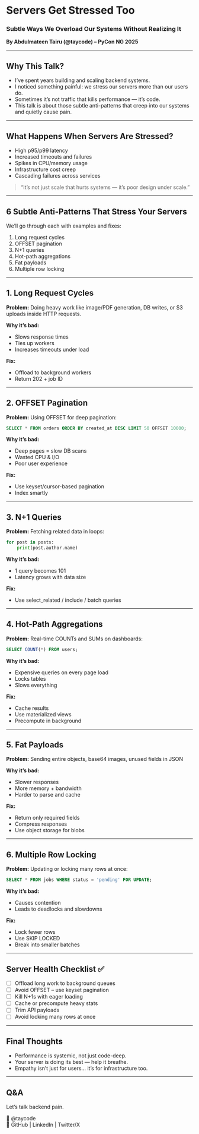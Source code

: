 # Servers Get Stressed Too
### Subtle Ways We Overload Our Systems Without Realizing It  
**By Abdulmateen Tairu (@taycode) – PyCon NG 2025**

---

## Why This Talk?

- I’ve spent years building and scaling backend systems.
- I noticed something painful: we stress our servers more than our users do.
- Sometimes it’s not traffic that kills performance — it’s code.
- This talk is about those subtle anti-patterns that creep into our systems and quietly cause pain.

---

## What Happens When Servers Are Stressed?

- High p95/p99 latency
- Increased timeouts and failures
- Spikes in CPU/memory usage
- Infrastructure cost creep
- Cascading failures across services

> “It’s not just scale that hurts systems — it’s poor design under scale.”

---

## 6 Subtle Anti-Patterns That Stress Your Servers

We’ll go through each with examples and fixes:
1. Long request cycles
2. OFFSET pagination
3. N+1 queries
4. Hot-path aggregations
5. Fat payloads
6. Multiple row locking

---

## 1. Long Request Cycles

**Problem:** Doing heavy work like image/PDF generation, DB writes, or S3 uploads inside HTTP requests.

**Why it’s bad:**  
- Slows response times  
- Ties up workers  
- Increases timeouts under load

**Fix:**  
- Offload to background workers  
- Return 202 + job ID

---

## 2. OFFSET Pagination

**Problem:** Using OFFSET for deep pagination:
```sql
SELECT * FROM orders ORDER BY created_at DESC LIMIT 50 OFFSET 10000;
```

**Why it’s bad:**  
- Deep pages = slow DB scans  
- Wasted CPU & I/O  
- Poor user experience

**Fix:**  
- Use keyset/cursor-based pagination  
- Index smartly

---

## 3. N+1 Queries

**Problem:** Fetching related data in loops:
```python
for post in posts:
    print(post.author.name)
```

**Why it’s bad:**  
- 1 query becomes 101  
- Latency grows with data size

**Fix:**  
- Use select_related / include / batch queries

---

## 4. Hot-Path Aggregations

**Problem:** Real-time COUNTs and SUMs on dashboards:
```sql
SELECT COUNT(*) FROM users;
```

**Why it’s bad:**  
- Expensive queries on every page load  
- Locks tables  
- Slows everything

**Fix:**  
- Cache results  
- Use materialized views  
- Precompute in background

---

## 5. Fat Payloads

**Problem:** Sending entire objects, base64 images, unused fields in JSON

**Why it’s bad:**  
- Slower responses  
- More memory + bandwidth  
- Harder to parse and cache

**Fix:**  
- Return only required fields  
- Compress responses  
- Use object storage for blobs

---

## 6. Multiple Row Locking

**Problem:** Updating or locking many rows at once:
```sql
SELECT * FROM jobs WHERE status = 'pending' FOR UPDATE;
```

**Why it’s bad:**  
- Causes contention  
- Leads to deadlocks and slowdowns

**Fix:**  
- Lock fewer rows  
- Use SKIP LOCKED  
- Break into smaller batches

---

## Server Health Checklist ✅

- [ ] Offload long work to background queues  
- [ ] Avoid OFFSET – use keyset pagination  
- [ ] Kill N+1s with eager loading  
- [ ] Cache or precompute heavy stats  
- [ ] Trim API payloads  
- [ ] Avoid locking many rows at once

---

## Final Thoughts

- Performance is systemic, not just code-deep.
- Your server is doing its best — help it breathe.
- Empathy isn’t just for users… it’s for infrastructure too.

---

## Q&A

Let’s talk backend pain.

👤 @taycode  
🧠 GitHub | LinkedIn | Twitter/X
